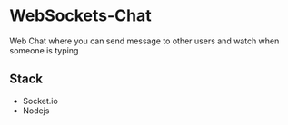 # WebSockets-Chat
Web Chat where you can send message to other users and watch when someone is typing

## Stack
- Socket.io
- Nodejs
